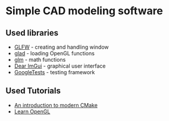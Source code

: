 # Simple CAD modeling software

## Used libraries
 - [GLFW](https://www.glfw.org/) - creating and handling window
 - [glad](https://glad.dav1d.de/) - loading OpenGL functions
 - [glm](https://github.com/g-truc/glm) - math functions
 - [Dear ImGui](https://github.com/ocornut/imgui) - graphical user interface
 - [GoogleTests](https://google.github.io/googletest/) - testing framework

## Used Tutorials
 - [An introduction to modern CMake](https://cliutils.gitlab.io/modern-cmake/)
 - [Learn OpenGL](https://learnopengl.com/)
